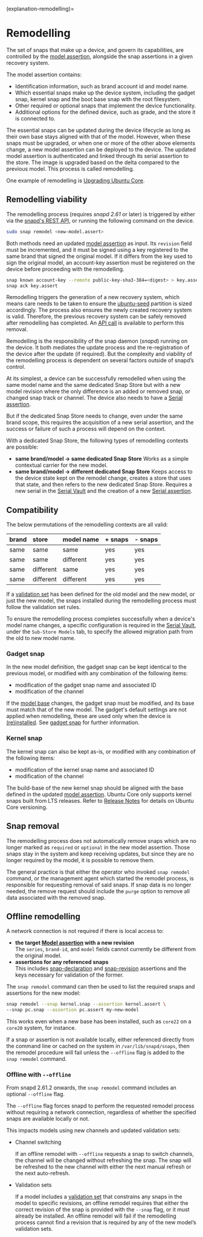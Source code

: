 (explanation-remodelling)=
# Remodelling

The set of snaps that make up a device, and govern its capabilities, are controlled by the [model assertion](/reference/assertions/model), alongside the snap assertions in a given recovery system.

The model assertion contains:

* Identification information, such as brand account id and model name.
* Which essential snaps make up the device system, including the gadget snap, kernel snap and the boot base snap with the root filesystem.
* Other required or optional snaps that implement the device functionality.
* Additional options for the defined device, such as grade, and the store it is connected to.

The essential snaps can be updated during the device lifecycle as long as their own base stays aligned with that of the model. However, when these snaps must be upgraded, or when one or more of the other above elements change, a new model assertion can be deployed to the device. The updated model assertion is authenticated and linked through its serial assertion to the store. The image is upgraded based on the delta compared to the previous model. This process is called remodelling.

One example of remodelling is [Upgrading Ubuntu Core](/how-to-guides/manage-ubuntu-core/upgrade-ubuntu-core.md).
## Remodelling viability

The remodelling process (requires _snapd 2.61_ or later) is triggered by either via the [snapd's REST API](https://snapcraft.io/docs/snapd-api), or running the following command on the device.

```bash
sudo snap remodel <new-model.assert>
```

Both methods need an updated [model assertion](/reference/assertions/model) as input. Its `revision` field must be incremented, and it must be signed using a key registered to the same brand that signed the original model. If it differs from the key used to sign the original model, an account-key assertion must be registered on the device before proceeding with the remodelling.

```bash
snap known account-key --remote public-key-sha3-384=<digest> > key.assert
snap ack key.assert
```

Remodelling triggers the generation of a new recovery system, which means care needs to be taken to ensure the [ubuntu-seed](/explanation/core-elements/storage-layout.md#the-ubuntu-seed-partition) partition is sized accordingly. The process also ensures the newly created recovery system is valid. Therefore, the previous recovery system can be safely removed after remodelling has completed. An [API call](/how-to-guides/manage-ubuntu-core/create-a-recovery-system-from-the-api.md/#removing-api-usage) is available to perform this removal.

Remodelling is the responsibility of the snap daemon (_snapd_) running on the device. It both mediates the update process and the re-registration of the device after the update (if required). But the complexity and viability of the remodelling process is dependent on several factors outside of snapd’s control.

At its simplest, a device can be successfully remodelled when using the same model name and the same dedicated Snap Store but with a new model revision where the only difference is an added or removed snap, or changed snap track or channel. The device also needs to have a [Serial assertion](/reference/assertions/serial).

But if the dedicated Snap Store needs to change, even under the same brand scope, this requires the acquisition of a new serial assertion, and the success or failure of such a process will depend on the context.

With a dedicated Snap Store, the following types of remodelling contexts are possible:
- **same brand/model -> same dedicated Snap Store**
Works as a simple contextual carrier for the new model.
- **same brand/model -> different dedicated Snap Store**
Keeps access to the device state kept on the remodel change, creates a store that uses that state, and then refers to the new dedicated Snap Store. Requires a new serial in the [Serial Vault](https://ubuntu.com/core/services/guide/serial-vault-overview) and the creation of a new  [Serial assertion](/reference/assertions/serial).

## Compatibility

The below permutations of the remodelling contexts are all valid:

| brand | store | model name | + snaps | - snaps |
| :-- | :-- | :-- | :-- | :-- | 
| same | same | same | yes | yes |
| same | same | different | yes | yes | 
| same | different | same | yes | yes | 
| same | different | different | yes | yes | 

If a [validation set](https://snapcraft.io/docs/validation-sets) has been defined for the old model and the new model, or just the new model, the snaps installed during the remodelling process must follow the validation set rules.

To ensure the remodelling process completes successfully when a device's model name changes, a specific configuration is required in the [Serial Vault](https://canonical-serial-vault.readthedocs-hosted.com/serial-vault/register-a-new-device-model-name/), under the `Sub-Store Models` tab, to specify the allowed migration path from the old to new model name.

### Gadget snap

In the new model definition, the gadget snap can be kept identical to the previous model, or modified with any combination of the following items:

* modification of the gadget snap name and associated ID
* modification of the channel

If the [model base](/reference/assertions/model.md/#model-assertion-fields) changes, the gadget snap must be modified, and its base must match that of the new model.
The gadget's default settings are not applied when remodelling, these are used only when the device is [(re)installed](/explanation/recovery-modes.md/#install-mode). See [gadget snap](/reference/gadget-snap-format.md/#the-gadget-yaml-file) for further information.

### Kernel snap

The kernel snap can also be kept as-is, or modified with any combination of the following items:

* modification of the kernel snap name and associated ID
* modification of the channel

The build-base of the new kernel snap should be aligned with the base defined in the updated [model assertion](/reference/assertions/model).
Ubuntu Core only supports kernel snaps built from LTS releases. Refer to [Release Notes](/reference/release-notes.md/#release-policy-and-schedule) for details on Ubuntu Core versioning.

## Snap removal

The remodelling process does not automatically remove snaps which are no longer marked as `required` or `optional` in the new model assertion. Those snaps stay in the system and keep receiving updates, but since they are no longer required by the model, it is possible to remove them.

The general practice is that either the operator who invoked `snap remodel` command, or the management agent which started the remodel process, is responsible for requesting removal of said snaps. If snap data is no longer needed, the remove request should include the `purge` option to remove all data associated with the removed snap.

## Offline remodelling

A network connection is not required if there is local access to:

- **the target [Model assertion](/reference/assertions/model) with a new revision**</br>The `series`, `brand-id`, and `model` fields cannot currently be different from the original model.
- **assertions for any referenced snaps**</br> This includes [snap-declaration](/reference/assertions/snap-declaration) and [snap-revision](/reference/assertions/snap-revision) assertions and the keys necessary for validation of the former.

The `snap remodel` command can then be used to list the required snaps and assertions for the new model:

```bash
snap remodel --snap kernel.snap --assertion kernel.assert \
--snap pc.snap --assertion pc.assert my-new-model
```

This works even when a new base has been installed, such as `core22` on a `core20` system, for instance. 

If a snap or assertion is not available locally, either referenced directly from the command line or cached on the system in `/var/lib/snapd/snaps`, then the remodel procedure will fail unless the `--offline` flag is added to the `snap remodel` command.

### Offline with `--offline`

From snapd 2.61.2 onwards, the `snap remodel` command includes an optional `--offline` flag.

The `--offline` flag forces snapd to perform the requested remodel process without requiring a network connection, regardless of whether the specified snaps are available locally or not.

This impacts models using new channels and updated validation sets:

-  Channel switching

   If an offline remodel with `--offline` requests a snap to switch channels, the channel will be changed without refreshing the snap. The snap will be refreshed to the new channel with either the next manual refresh or the next auto-refresh.

-  Validation sets

   If a model includes a [validation set](https://snapcraft.io/docs/validation-sets) that constrains any snaps in the model to specific revisions, an offline remodel requires that either the correct revision of the snap is provided with the `--snap` flag, or it must already be installed. An offline remodel will fail if the remodelling process cannot find a revision that is required by any of the new model’s validation sets.

